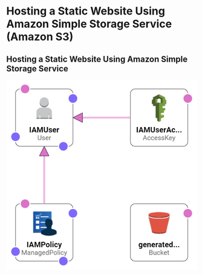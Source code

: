 # Hosting a Static Website Using Amazon Simple Storage Service (Amazon S3)

## Hosting a Static Website Using Amazon Simple Storage Service

![](designer.png)
